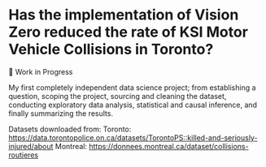 # Has the implementation of Vision Zero reduced the rate of KSI Motor Vehicle Collisions in Toronto?

🧠 Work in Progress

My first completely independent data science project; from establishing a question, scoping the project, sourcing and cleaning the dataset, conducting exploratory data analysis, statistical and causal inference, and finally summarizing the results. 
 
Datasets downloaded from: 
Toronto: https://data.torontopolice.on.ca/datasets/TorontoPS::killed-and-seriously-injured/about
Montreal: https://donnees.montreal.ca/dataset/collisions-routieres
